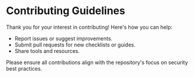 # Contributing Guidelines

Thank you for your interest in contributing! Here's how you can help:
- Report issues or suggest improvements.
- Submit pull requests for new checklists or guides.
- Share tools and resources.

Please ensure all contributions align with the repository's focus on security best practices.
